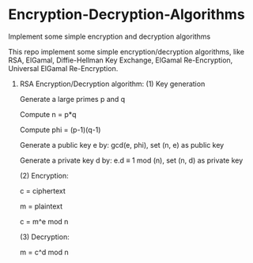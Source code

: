 # Encryption-Decryption-Algorithms
Implement some simple encryption and decryption algorithms

This repo implement some simple encryption/decryption algorithms, like RSA, ElGamal, Diffie-Hellman Key Exchange, ElGamal Re-Encryption, Universal ElGamal Re-Encryption. 

1. RSA Encryption/Decryption algorithm:
    (1) Key generation

    Generate a large primes p and q

    Compute n = p*q

    Compute phi = (p-1)(q-1)

    Generate a public key e by: gcd(e, phi), set (n, e) as public key

    Generate a private key d by: e.d ≡ 1 mod (n), set (n, d) as private key

    (2) Encryption:

    c = ciphertext

    m = plaintext

    c = m^e mod n

    (3) Decryption:
    
    m = c^d mod n